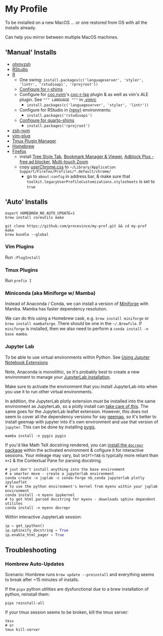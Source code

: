 # My Profile

To be installed on a new MacOS ... or one restored from OS with all the installs already.

Can help you mirror between multiple MacOS machines.

## 'Manual' Installs

- [ohmyzsh](https://github.com/ohmyzsh/ohmyzsh#basic-installation)
- [RStudio](https://www.rstudio.com/products/rstudio/download/#download)
- [R](https://cran.r-project.org/bin/macosx/)
  - One swing: `install.packages(c('languageserver', 'styler', 'lintr', 'rstudioapi', 'rprojroot'))` 
  - [Configure for r-shims](https://github.com/prncevince/r-shims#mac-1)
  - Configure for [coc.nvim](https://github.com/neoclide/coc.nvim)'s [coc-r-lsp](https://github.com/neoclide/coc-r-lsp) plugin & as well as vim's ALE plugin. See `""" LANGUAGE """` in [.vimrc](.vimrc)
    - `install.packages(c('languageserver', 'styler', 'lintr'))`
  - Configure for RStudio in [{renv}](https://rstudio.github.io/renv/index.html) environments:
    - `install.packages('rstudioapi')`
  - [Configure for quarto-shims](https://github.com/prncevince/quarto-shims)
    - `install.packages('rprojroot')`
- [zsh-nvm](https://github.com/lukechilds/zsh-nvm#as-an-oh-my-zsh-custom-plugin)
- [vim-plug](https://github.com/junegunn/vim-plug#vim)
- [Tmux Plugin Manager](https://github.com/tmux-plugins/tpm#installation)
- [Homebrew](https://docs.brew.sh/Installation)
- [Firefox](https://www.mozilla.org/firefox/download/thanks/)
  - install [Tree Style Tab](https://addons.mozilla.org/en-US/firefox/addon/tree-style-tab/), [Bookmark Manager & Viewer](https://addons.mozilla.org/en-US/firefox/addon/bookmarks-manager-and-viewer/), [Adblock Plus - free ad blocker](https://addons.mozilla.org/en-US/firefox/addon/adblock-plus/), [Multi-touch Zoom](https://addons.mozilla.org/en-US/firefox/addon/multi-touch-zoom/)
  - copy [userChrome.css](userChrome.css) to `~/Library/Application Support/Firefox/Profiles/*.default/chrome/`
    - go to `about:config` in address bar, & make sure that `toolkit.legacyUserProfileCustomizations.stylesheets` is set to `true`

## 'Auto' Installs

```
export HOMEBREW_NO_AUTO_UPDATE=1
brew install coreutils make
```

```
git clone https://github.com/prncevince/my-prof.git && cd my-prof
make
brew bundle --global
```

### Vim Plugins

Run `:PlugInstall`

### Tmux Plugins

Run `prefix I`

### Miniconda (aka Miniforge w/ Mamba)

Instead of Anaconda / Conda, we can install a version of [Miniforge](https://github.com/conda-forge/miniforge) with Mamba. Mamba has faster dependency resolution. 

We can do this using a Homebrew cask, e.g. `brew install miniforge` or `brew install mambaforge`. There should be one in the `~/.Brewfile`. If `miniforge` is installed, then we also need to perform a `conda install -n base mamba`.

### Jupyter Lab

To be able to use virtual environments within Python. See [Using Jupyter Notebook Extensions](https://docs.continuum.io/anaconda/user-guide/tasks/use-jupyter-notebook-extensions/)

Note, Anaconda is monolithic, so it's probably best to create a new environment to manage your [JupyterLab installation](jupyter.org/install). 

Make sure to activate the environment that you install JupyterLab into when you use it to run other virtual environments. 

In addition, the JupyterLab plotly extension *must* be installed into the same environment as JupyterLab, so a plotly install can [take care of this](https://plotly.com/python/troubleshooting/#jupyterlab-problems). 
The same goes for the JupyterLab leaflet extension. However, this does not seem to cover all the dependency versions for say [geemap](https://book.geemap.org/chapters/01_introduction.html#installing-geemap), so it's better to install geemap with jupyter into it's own environment and use that version of `jupyter`. This can be done by installing [pygis](https://github.com/giswqs/pygis).

```
mamba install -n pygis pygis
```

If you'd like Math TeX docstring rendered, you can [install the `docrepr` package](https://blog.jupyter.org/inspector-jupyterlab-404cce3e1df6) within the activated environment & cofigure it for interactive sessions. Your mileage may vary, but `SHIFT+TAB` is typically more reliant than `⌘+I` & the Contextual Pane for parsing docstring.

```
# just don't install anything into the base environment 
# a smarter move - create a jupyterlab environment 
conda create -n juplab -c conda-forge nb_conda jupyterlab plotly ipyleaflet
# to use the python environment's kernel from myenv within your juplab environment
conda install -n myenv ipykernel
# to get html parsed docstring for myenv - downloads sphinx dependent utilites
conda install -n myenv docrepr 
```

Within interactive JupyterLab session:

```python
ip = get_ipython()
ip.sphinxify_docstring = True
ip.enable_html_pager = True
```

## Troubleshooting

### Hombrew Auto-Updates

Scenario: Hombrew runs `brew update --preinstall` and everything seems to break after ~15 minutes of installs.

If the `pipx` python utilities are dysfunctional due to a brew installation of python, reinstall them:

```
pipx reinstall-all
```

If your tmux session seems to be broken, kill the tmux server:

```
tksv 
# or 
tmux kill-server
```
